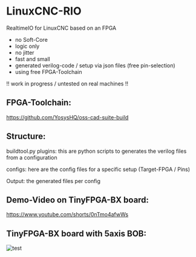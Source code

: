 # LinuxCNC-RIO

RealtimeIO for LinuxCNC based on an FPGA

* no Soft-Core
* logic only
* no jitter
* fast and small
* generated verilog-code / setup via json files (free pin-selection)
* using free FPGA-Toolchain

!! work in progress / untested on real machines !!

## FPGA-Toolchain:

 https://github.com/YosysHQ/oss-cad-suite-build


## Structure:

buildtool.py plugins:  this are python scripts to generates the verilog files from a configuration

configs: here are the config files for a specific setup (Target-FPGA / Pins)

Output: the generated files per config


## Demo-Video on TinyFPGA-BX board:

https://www.youtube.com/shorts/0nTmo4afwWs


## TinyFPGA-BX board with 5axis BOB:

![test](https://raw.githubusercontent.com/multigcs/LinuxCNC-RIO/main/files/4x.jpg)


